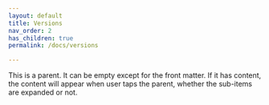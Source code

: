 ```yaml
---
layout: default
title: Versions
nav_order: 2
has_children: true
permalink: /docs/versions

---
```

This is a parent. It can be empty except for the front matter. If it has content, the content will appear when user taps the parent, whether the sub-items are expanded or not.